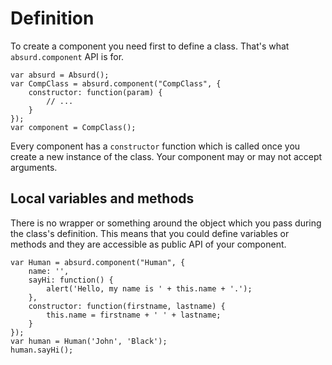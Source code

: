 # Definition

<social>

To create a component you need first to define a class. That's what `absurd.component` API is for.

	var absurd = Absurd();
	var CompClass = absurd.component("CompClass", {
		constructor: function(param) {
			// ...
		}
	});
	var component = CompClass();

Every component has a `constructor` function which is called once you create a new instance of the class. Your component may or may not accept arguments.

## Local variables and methods

There is no wrapper or something around the object which you pass during the class's definition. This means that you could define variables or methods and they are accessible as public API of your component.

	var Human = absurd.component("Human", {
		name: '',
		sayHi: function() {
			alert('Hello, my name is ' + this.name + '.');
		},
		constructor: function(firstname, lastname) {
			this.name = firstname + ' ' + lastname;
		}
	});
	var human = Human('John', 'Black');
	human.sayHi();